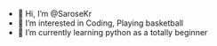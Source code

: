 - 👋 Hi, I’m @SaroseKr
- 👀 I’m interested in Coding, Playing basketball
- 🌱 I’m currently learning python as a totally beginner

<!---
SaroseKr/SaroseKr is a ✨ special ✨ repository because its `README.md` (this file) appears on your GitHub profile.
You can click the Preview link to take a look at your changes.
--->
